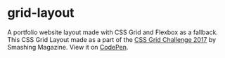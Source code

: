 # grid-layout

A portfolio website layout made with CSS Grid and Flexbox as a fallback. This CSS Grid Layout made as a part of the <a href="https://www.smashingmagazine.com/2017/10/css-grid-challenge-2017-winners/" title="Smashing Magazine">CSS Grid Challenge 2017</a> by Smashing Magazine. View it on <a href="https://codepen.io/kathykato/full/JrJwrY" title="CodePen">CodePen</a>.
